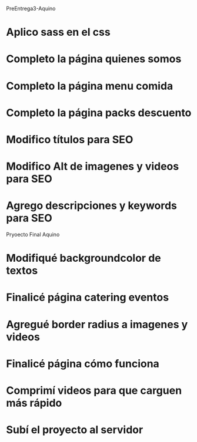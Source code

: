 PreEntrega3-Aquino
# Aplico sass en el css
# Completo la página quienes somos
# Completo la página menu comida
# Completo la página packs descuento
# Modifico títulos para SEO
# Modifico Alt de imagenes y videos para SEO
# Agrego descripciones y keywords para SEO
Pryoecto Final Aquino
# Modifiqué backgroundcolor de textos
# Finalicé página catering eventos
# Agregué border radius a imagenes y videos
# Finalicé página cómo funciona
# Comprimí videos para que carguen más rápido
# Subí el proyecto al servidor

